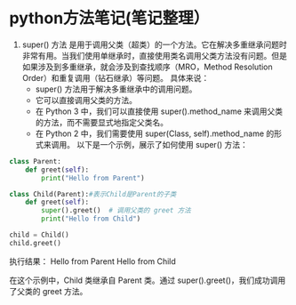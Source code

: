 
# python方法笔记(笔记整理）

1. super() 方法
是用于调用父类（超类）的一个方法。它在解决多重继承问题时非常有用。当我们使用单继承时，直接使用类名调用父类方法没有问题。但是如果涉及到多重继承，就会涉及到查找顺序（MRO，Method Resolution Order）和重复调用（钻石继承）等问题。
具体来说：
    * super() 方法用于解决多重继承中的调用问题。
    * 它可以直接调用父类的方法。
    * 在 Python 3 中，我们可以直接使用 super().method_name 来调用父类的方法，而不需要显式地指定父类名。
    * 在 Python 2 中，我们需要使用 super(Class, self).method_name 的形式来调用。
以下是一个示例，展示了如何使用 super() 方法：
```python
class Parent:
    def greet(self):
        print("Hello from Parent")

class Child(Parent):#表示Child是Parent的子类
    def greet(self):
        super().greet()  # 调用父类的 greet 方法
        print("Hello from Child")

child = Child()
child.greet()
```
执行结果：
Hello from Parent
Hello from Child

在这个示例中，Child 类继承自 Parent 类。通过 super().greet()，我们成功调用了父类的 greet 方法。